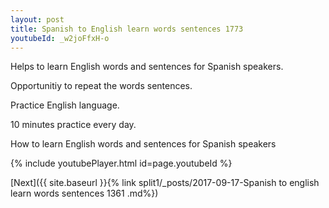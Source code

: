 ```yaml
---
layout: post
title: Spanish to English learn words sentences 1773 
youtubeId: _w2joFfxH-o
---
```

 
 
Helps to learn English words and sentences for Spanish speakers.

Opportunitiy to repeat the words sentences. 

Practice English language. 
 
10 minutes practice every day. 
 
How to learn English words and sentences for Spanish speakers 
 
{% include youtubePlayer.html id=page.youtubeId %}
 
 
[Next]({{ site.baseurl }}{% link  split1/_posts/2017-09-17-Spanish to english learn words sentences 1361 .md%})
 
